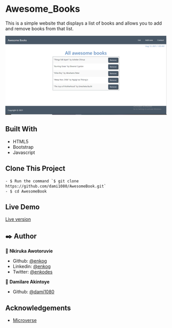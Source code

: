# Awesome_Books
This is a simple website that displays a list of books and allows you to add and remove books from that list.

![Homepage](./img/screenshot.png)
## Built With

- HTML5
- Bootstrap
- Javascript

## Clone This Project

```
- $ Run the command `$ git clone https://github.com/dami1080/AwesomeBook.git`
- $ cd AwesomeBook
```

## Live Demo

<a href="https://raw.githack.com/dami1080/AwesomeBook/style-feature/index.html">Live version</a>

## ✒️ Author <a name = "author"></a>

👤 **Nkiruka Awotoruvie**

- Github: [@enkog](https://github.com/enkog)
- Linkedin: [@enkog](https://www.linkedin.com/in/enkog/)
- Twitter: [@enkodes](https://twitter.com/enkodes)

👤 **Damilare Akintoye**

- Github: [@dami1080](https://github.com/dami1080)

## Acknowledgements

- [Microverse](https://www.microverse.org/)